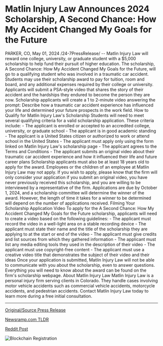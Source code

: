 # Matlin Injury Law Announces 2024 Scholarship, A Second Chance: How My Accident Changed My Goals for the Future

PARKER, CO, May 01, 2024 /24-7PressRelease/ -- Matlin Injury Law will reward one college, university, or graduate student with a $5,000 scholarship to help fund their pursuit of higher education. The scholarship, A Second Chance: How My Accident Changed My Goals for the Future, will go to a qualifying student who was involved in a traumatic car accident. Students may use their scholarship award to pay for tuition, room and board, and any additional expenses required by their college or university.   Applicants will submit a PSA-style video that shares the story of their accident and the hardships they endured to become the person they are now. Scholarship applicants will create a 1 to 2-minute video answering the prompt: Describe how a traumatic car accident experience has influenced your life and determined your future prospects in the work field.   How to Qualify for Matlin Injury Law's Scholarship   Students will need to meet several qualifying criteria for a valid scholarship application. These criteria include:   - The applicant is enrolled or accepted to an accredited college, university, or graduate school  - The applicant is in good academic standing  - The applicant is a United States citizen or authorized to work or attend school in the United States  - The applicant must apply only using the form linked on Matlin Injury Law's scholarship page  - The applicant agrees to the Terms and Conditions  - The applicant submits an original video about their traumatic car accident experience and how it influenced their life and future career plans   Scholarship applicants must also be at least 18 years old to apply for the award. Employees or the children of an employee at Matlin Injury Law may not apply. If you wish to apply, please know that the firm will only consider your application if you submit an original video, you have never previously received this scholarship, and you are willing to be interviewed by a representative of the firm.   Applications are due by October 1, 2024, and a scholarship committee will determine the winner of the award. However, the length of time it takes for a winner to be determined will depend on the number of applications received.   Filming Your Scholarship Application Video  To apply for the A Second Chance: How My Accident Changed My Goals for the Future scholarship, applicants will need to create a video based on the following guidelines:  - The applicant must record the video in a well-light area on a stable recording device  - The applicant must state their name and the title of the scholarship they are applying to at the start or end of the video  - The applicant must give credits and list sources from which they gathered information - The applicant must list any media editing tools they used in the description of their video  - The applicant must use copyright-free content  - The applicant must use a creative video title that demonstrates the subject of their video and their ideas  Once your application is submitted, Matlin Injury Law will not be able to communicate with you about the scholarship, even to answer questions. Everything you will need to know about the award can be found on the firm's scholarship webpage.  About Matlin Injury Law  Matlin Injury Law is a personal injury firm serving clients in Colorado. They handle cases involving motor vehicle accidents such as commercial vehicle accidents, motorcycle accidents, and pedestrian accidents.   Contact Matlin Injury Law today to learn more during a free initial consultation. 

---

[Original/Source Press Release](https://www.24-7pressrelease.com/press-release/510560/matlin-injury-law-announces-2024-scholarship-a-second-chance-how-my-accident-changed-my-goals-for-the-future)
                    

[Newsramp.com TLDR](https://newsramp.com/curated-news/matlin-injury-law-offers-5000-scholarship-for-traumatic-car-accident-survivors/8f7f49213fa2eb4488bc4be5b1675e43) 

 



[Reddit Post](https://www.reddit.com/r/HealthCareNewsInfo/comments/1chfwkk/matlin_injury_law_offers_5000_scholarship_for/) 



![Blockchain Registration](https://cdn.newsramp.app/24-7PressRelease/qrcode/245/1/camc62hc.webp)